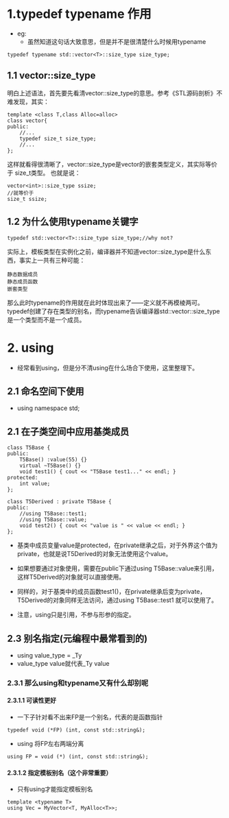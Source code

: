 # 1.typedef typename 作用
* eg:
    * 虽然知道这句话大致意思，但是并不是很清楚什么时候用typename
```
typedef typename std::vector<T>::size_type size_type;
```
## 1.1 vector::size_type
明白上述语法，首先要先看清vector::size_type的意思。参考《STL源码剖析》不难发现，其实：
```
template <class T,class Alloc=alloc>
class vector{
public:
    //...
    typedef size_t size_type;
    //...
};
```
这样就看得很清晰了，vector::size_type是vector的嵌套类型定义，其实际等价于 size_t类型。
也就是说：
```
vector<int>::size_type ssize;
//就等价于
size_t ssize;
```

## 1.2 为什么使用typename关键字
```
typedef std::vector<T>::size_type size_type;//why not?
```
实际上，模板类型在实例化之前，编译器并不知道vector<T>::size_type是什么东西，事实上一共有三种可能：
```
静态数据成员
静态成员函数
嵌套类型
```
那么此时typename的作用就在此时体现出来了——定义就不再模棱两可。
typedef创建了存在类型的别名，而typename告诉编译器std::vector<T>::size_type是一个类型而不是一个成员。

# 2. using
* 经常看到using，但是分不清using在什么场合下使用，这里整理下。

## 2.1 命名空间下使用
* using namespace std;

## 2.1 在子类空间中应用基类成员
```
class T5Base {
public:
    T5Base() :value(55) {}
    virtual ~T5Base() {}
    void test1() { cout << "T5Base test1..." << endl; }
protected:
    int value;
};
 
class T5Derived : private T5Base {
public:
    //using T5Base::test1;
    //using T5Base::value;
    void test2() { cout << "value is " << value << endl; }
};
```
* 基类中成员变量value是protected，在private继承之后，对于外界这个值为private，也就是说T5Derived的对象无法使用这个value。

* 如果想要通过对象使用，需要在public下通过using T5Base::value来引用，这样T5Derived的对象就可以直接使用。

* 同样的，对于基类中的成员函数test1()，在private继承后变为private，T5Derived的对象同样无法访问，通过using T5Base::test1 就可以使用了。


* 注意，using只是引用，不参与形参的指定。

## 2.3 别名指定(元编程中最常看到的)
* using value_type = _Ty
* value_type value就代表_Ty value

### 2.3.1 那么using和typename又有什么却别呢
#### 2.3.1.1 可读性更好
* 一下子针对看不出来FP是一个别名，代表的是函数指针
```
typedef void (*FP) (int, const std::string&);
```
* using 将FP左右两端分离
```
using FP = void (*) (int, const std::string&);
```

#### 2.3.1.2 指定模板别名（这个非常重要）
* 只有using才能指定模板别名
```
template <typename T>
using Vec = MyVector<T, MyAlloc<T>>;
```